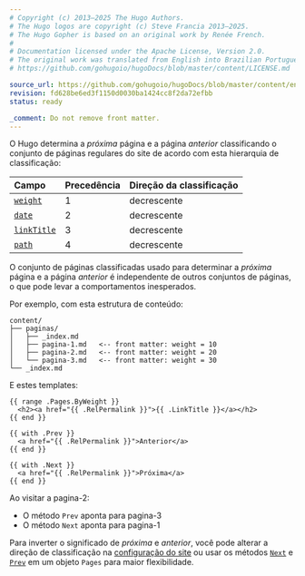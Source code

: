 ```yaml
---
# Copyright (c) 2013–2025 The Hugo Authors.
# The Hugo logos are copyright (c) Steve Francia 2013–2025.
# The Hugo Gopher is based on an original work by Renée French.
#
# Documentation licensed under the Apache License, Version 2.0.
# The original work was translated from English into Brazilian Portuguese.
# https://github.com/gohugoio/hugoDocs/blob/master/content/LICENSE.md

source_url: https://github.com/gohugoio/hugoDocs/blob/master/content/en/_common/methods/page/next-and-prev.md
revision: fd628be6ed3f1150d0030ba1424cc8f2da72efbb
status: ready

_comment: Do not remove front matter.
---
```


O Hugo determina a _próxima_ página e a página _anterior_ classificando o
conjunto de páginas regulares do site de acordo com esta hierarquia de
classificação:

 Campo         | Precedência | Direção da classificação
:--------------|:------------|:-------------------------
 [`weight`]    | 1           | decrescente
 [`date`]      | 2           | decrescente
 [`linkTitle`] | 3           | decrescente
 [`path`]      | 4           | decrescente

[`date`]: /methods/page/date/

[`linkTitle`]: /methods/page/linktitle/

[`path`]: /methods/page/path/

[`weight`]: /methods/page/weight/

O conjunto de páginas classificadas usado para determinar a _próxima_ página e a
página _anterior_ é independente de outros conjuntos de páginas, o que pode
levar a comportamentos inesperados.

Por exemplo, com esta estrutura de conteúdo:

```text
content/
├── paginas/
│   ├── _index.md
│   ├── pagina-1.md   <-- front matter: weight = 10
│   ├── pagina-2.md   <-- front matter: weight = 20
│   └── pagina-3.md   <-- front matter: weight = 30
└── _index.md
```

E estes templates:

```go-html-template {file="layouts/_default/list.html"}
{{ range .Pages.ByWeight }}
  <h2><a href="{{ .RelPermalink }}">{{ .LinkTitle }}</a></h2>
{{ end }}
```

```go-html-template {file="layouts/_default/single.html"}
{{ with .Prev }}
  <a href="{{ .RelPermalink }}">Anterior</a>
{{ end }}

{{ with .Next }}
  <a href="{{ .RelPermalink }}">Próxima</a>
{{ end }}
```

Ao visitar a pagina-2:

- O método `Prev` aponta para pagina-3
- O método `Next` aponta para pagina-1

Para inverter o significado de _próxima_ e _anterior_, você pode alterar a
direção de classificação na [configuração do site] ou usar os métodos [`Next`] e
[`Prev`] em um objeto `Pages` para maior flexibilidade.

[configuração do site]: /configuration/page/

[`Next`]: /methods/pages/prev

[`Prev`]: /methods/pages/prev

